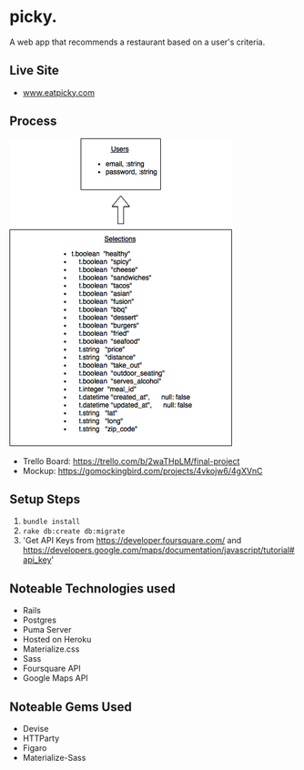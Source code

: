 # picky.
A web app that recommends a restaurant based on a user's criteria.

## Live Site
  - www.eatpicky.com

## Process
  ![Alt text](app/assets/images/picky_uml.png?raw=true "Picky UML")
  - Trello Board: https://trello.com/b/2waTHpLM/final-project
  - Mockup: https://gomockingbird.com/projects/4vkojw6/4gXVnC

## Setup Steps
  1. `bundle install`
  1. `rake db:create db:migrate`
  1. 'Get API Keys from https://developer.foursquare.com/ and https://developers.google.com/maps/documentation/javascript/tutorial#api_key'

## Noteable Technologies used
  - Rails
  - Postgres
  - Puma Server
  - Hosted on Heroku
  - Materialize.css
  - Sass
  - Foursquare API
  - Google Maps API

## Noteable Gems Used
  - Devise
  - HTTParty
  - Figaro
  - Materialize-Sass

